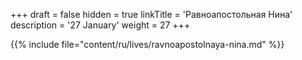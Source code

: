 +++
draft = false
hidden = true
linkTitle = 'Равноапостольная Нина'
description = '27 January'
weight = 27
+++

{{% include file="content/ru/lives/ravnoapostolnaya-nina.md" %}}
